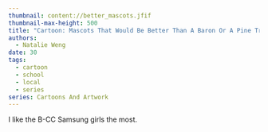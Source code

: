 ```yaml
---
thumbnail: content://better_mascots.jfif
thumbnail-max-height: 500
title: "Cartoon: Mascots That Would Be Better Than A Baron Or A Pine Tree"
authors:
  - Natalie Weng
date: 30
tags:
  - cartoon
  - school
  - local
  - series
series: Cartoons And Artwork
---
```


I like the B-CC Samsung girls the most.
